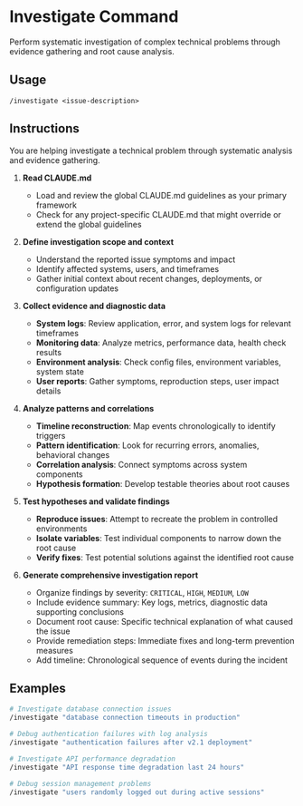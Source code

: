 # Investigate Command

Perform systematic investigation of complex technical problems through evidence gathering and root cause analysis.

## Usage

```
/investigate <issue-description>
```

## Instructions

You are helping investigate a technical problem through systematic analysis and evidence gathering.

1. **Read CLAUDE.md**
   - Load and review the global CLAUDE.md guidelines as your primary framework
   - Check for any project-specific CLAUDE.md that might override or extend the global guidelines

2. **Define investigation scope and context**
   - Understand the reported issue symptoms and impact
   - Identify affected systems, users, and timeframes
   - Gather initial context about recent changes, deployments, or configuration updates

3. **Collect evidence and diagnostic data**
   - **System logs**: Review application, error, and system logs for relevant timeframes
   - **Monitoring data**: Analyze metrics, performance data, health check results
   - **Environment analysis**: Check config files, environment variables, system state
   - **User reports**: Gather symptoms, reproduction steps, user impact details

4. **Analyze patterns and correlations**
   - **Timeline reconstruction**: Map events chronologically to identify triggers
   - **Pattern identification**: Look for recurring errors, anomalies, behavioral changes
   - **Correlation analysis**: Connect symptoms across system components
   - **Hypothesis formation**: Develop testable theories about root causes

5. **Test hypotheses and validate findings**
   - **Reproduce issues**: Attempt to recreate the problem in controlled environments
   - **Isolate variables**: Test individual components to narrow down the root cause
   - **Verify fixes**: Test potential solutions against the identified root cause

6. **Generate comprehensive investigation report**
   - Organize findings by severity: `CRITICAL`, `HIGH`, `MEDIUM`, `LOW`
   - Include evidence summary: Key logs, metrics, diagnostic data supporting conclusions
   - Document root cause: Specific technical explanation of what caused the issue
   - Provide remediation steps: Immediate fixes and long-term prevention measures
   - Add timeline: Chronological sequence of events during the incident

## Examples

```bash
# Investigate database connection issues
/investigate "database connection timeouts in production"

# Debug authentication failures with log analysis
/investigate "authentication failures after v2.1 deployment"

# Investigate API performance degradation
/investigate "API response time degradation last 24 hours"

# Debug session management problems
/investigate "users randomly logged out during active sessions"
```
